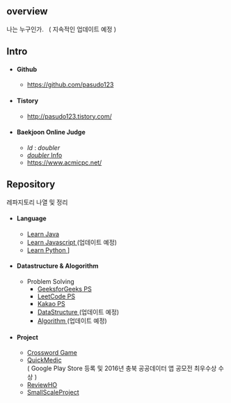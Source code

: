 ## overview
나는 누구인가.  
( 지속적인 업데이트 예정 )
 
## Intro 
* #### Github
  * <https://github.com/pasudo123>
* #### Tistory
  * <http://pasudo123.tistory.com/>
* #### Baekjoon Online Judge
  * _Id_ : _doubler_
  * [ _doubler_ Info ](https://www.acmicpc.net/user/doubler)
  * <https://www.acmicpc.net/>


## Repository
레파지토리 나열 및 정리
* #### Language
  * [ Learn Java ](https://github.com/pasudo123/LearnJava)
  * [ Learn Javascript ](#) (업데이트 예정)
  * [ Learn Python ](https://github.com/pasudo123/LearnPython)]
* #### Datastructure & Alogorithm
  * Problem Solving
    * [ GeeksforGeeks PS ](https://github.com/pasudo123/Algorithms/tree/master/GeeksForGeeks)
    * [ LeetCode PS ](https://github.com/pasudo123/Algorithms/tree/master/LeetCode)
    * [ Kakao PS ](https://github.com/pasudo123/Algorithms/tree/master/Kakao)
    * [ DataStructure ](#) (업데이트 예정)
    * [ Algorithm ](#) (업데이트 예정)
* #### Project
  * [ Crossword Game ](https://github.com/pasudo123/Crossword)
  * [ QuickMedic ](https://play.google.com/store/apps/details?id=quickmedic.boxsoftware.jhkim.quickmedic)  
  ( Google Play Store 등록 및 2016년 충북 공공데이터 앱 공모전 최우수상 수상 )
  * [ ReviewHO ](https://github.com/pasudo123/Review-HO)    
  * [ SmallScaleProject ](https://github.com/pasudo123/SmallScaleProject)    

